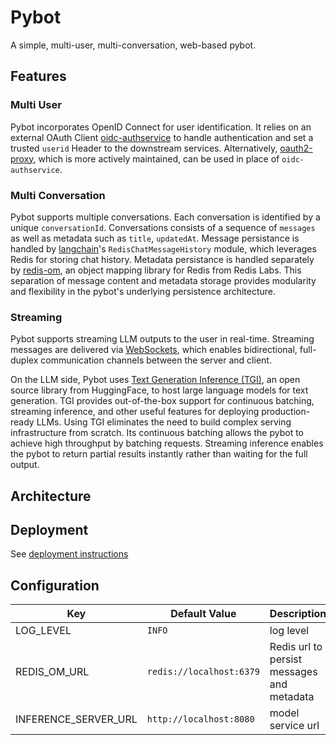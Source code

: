 # Pybot

A simple, multi-user, multi-conversation, web-based pybot.

## Features

### Multi User

Pybot incorporates OpenID Connect for user identification. It relies on an external OAuth Client [oidc-authservice](https://github.com/arrikto/oidc-authservice) to handle authentication and set a trusted `userid` Header to the downstream services. Alternatively, [oauth2-proxy](https://github.com/oauth2-proxy/oauth2-proxy), which is more actively maintained, can be used in place of `oidc-authservice`.

### Multi Conversation

Pybot supports multiple conversations. Each conversation is identified by a unique `conversationId`. Conversations consists of a sequence of `messages` as well as metadata such as `title`, `updatedAt`. Message persistance is handled by [langchain](https://github.com/langchain-ai/langchain)'s `RedisChatMessageHistory` module, which leverages Redis for storing chat history. Metadata persistance is handled separately by [redis-om](https://github.com/redis/redis-om-python), an object mapping library for Redis from Redis Labs. This separation of message content and metadata storage provides modularity and flexibility in the pybot's underlying persistence architecture.

### Streaming

Pybot supports streaming LLM outputs to the user in real-time. Streaming messages are delivered via [WebSockets](https://developer.mozilla.org/en-US/docs/Web/API/WebSockets_API), which enables bidirectional, full-duplex communication channels between the server and client.

On the LLM side, Pybot uses [Text Generation Inference (TGI)](https://github.com/huggingface/text-generation-inference), an open source library from HuggingFace, to host large language models for text generation. TGI provides out-of-the-box support for continuous batching, streaming inference, and other useful features for deploying production-ready LLMs.
Using TGI eliminates the need to build complex serving infrastructure from scratch. Its continuous batching allows the pybot to achieve high throughput by batching requests. Streaming inference enables the pybot to return partial results instantly rather than waiting for the full output.

## Architecture

## Deployment

See [deployment instructions](./manifests/README.md)

## Configuration

Key | Default Value | Description
---|---|---
LOG_LEVEL | `INFO` | log level
REDIS_OM_URL | `redis://localhost:6379` | Redis url to persist messages and metadata
INFERENCE_SERVER_URL | `http://localhost:8080` | model service url
